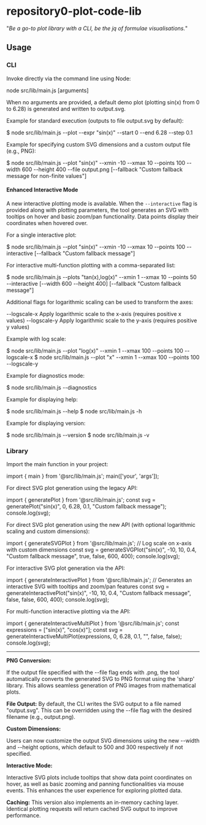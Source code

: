 # repository0-plot-code-lib

"_Be a go-to plot library with a CLI, be the jq of formulae visualisations._"

## Usage

### CLI

Invoke directly via the command line using Node:

  node src/lib/main.js [arguments]

When no arguments are provided, a default demo plot (plotting sin(x) from 0 to 6.28) is generated and written to output.svg.

Example for standard execution (outputs to file output.svg by default):

  $ node src/lib/main.js --plot --expr "sin(x)" --start 0 --end 6.28 --step 0.1

Example for specifying custom SVG dimensions and a custom output file (e.g., PNG):

  $ node src/lib/main.js --plot "sin(x)" --xmin -10 --xmax 10 --points 100 --width 600 --height 400 --file output.png [--fallback "Custom fallback message for non-finite values"]

#### Enhanced Interactive Mode

A new interactive plotting mode is available. When the `--interactive` flag is provided along with plotting parameters, the tool generates an SVG with tooltips on hover and basic zoom/pan functionality. Data points display their coordinates when hovered over.

For a single interactive plot:

  $ node src/lib/main.js --plot "sin(x)" --xmin -10 --xmax 10 --points 100 --interactive [--fallback "Custom fallback message"]

For interactive multi-function plotting with a comma-separated list:

  $ node src/lib/main.js --plots "tan(x),log(x)" --xmin 1 --xmax 10 --points 50 --interactive [--width 600 --height 400] [--fallback "Custom fallback message"]

Additional flags for logarithmic scaling can be used to transform the axes:

  --logscale-x        Apply logarithmic scale to the x-axis (requires positive x values)
  --logscale-y        Apply logarithmic scale to the y-axis (requires positive y values)

Example with log scale:

  $ node src/lib/main.js --plot "log(x)" --xmin 1 --xmax 100 --points 100 --logscale-x
  $ node src/lib/main.js --plot "x" --xmin 1 --xmax 100 --points 100 --logscale-y

Example for diagnostics mode:

  $ node src/lib/main.js --diagnostics

Example for displaying help:

  $ node src/lib/main.js --help
  $ node src/lib/main.js -h

Example for displaying version:

  $ node src/lib/main.js --version
  $ node src/lib/main.js -v

### Library

Import the main function in your project:

  import { main } from '@src/lib/main.js';
  main(['your', 'args']);

For direct SVG plot generation using the legacy API:

  import { generatePlot } from '@src/lib/main.js';
  const svg = generatePlot("sin(x)", 0, 6.28, 0.1, "Custom fallback message");
  console.log(svg);

For direct SVG plot generation using the new API (with optional logarithmic scaling and custom dimensions):

  import { generateSVGPlot } from '@src/lib/main.js';
  // Log scale on x-axis with custom dimensions
  const svg = generateSVGPlot("sin(x)", -10, 10, 0.4, "Custom fallback message", true, false, 600, 400);
  console.log(svg);

For interactive SVG plot generation via the API:

  import { generateInteractivePlot } from '@src/lib/main.js';
  // Generates an interactive SVG with tooltips and zoom/pan features
  const svg = generateInteractivePlot("sin(x)", -10, 10, 0.4, "Custom fallback message", false, false, 600, 400);
  console.log(svg);

For multi-function interactive plotting via the API:

  import { generateInteractiveMultiPlot } from '@src/lib/main.js';
  const expressions = ["sin(x)", "cos(x)"];
  const svg = generateInteractiveMultiPlot(expressions, 0, 6.28, 0.1, "", false, false);
  console.log(svg);

---

**PNG Conversion:**

If the output file specified with the --file flag ends with .png, the tool automatically converts the generated SVG to PNG format using the 'sharp' library. This allows seamless generation of PNG images from mathematical plots.

**File Output:** By default, the CLI writes the SVG output to a file named "output.svg". This can be overridden using the --file flag with the desired filename (e.g., output.png).

**Custom Dimensions:**

Users can now customize the output SVG dimensions using the new --width and --height options, which default to 500 and 300 respectively if not specified.

**Interactive Mode:**

Interactive SVG plots include tooltips that show data point coordinates on hover, as well as basic zooming and panning functionalities via mouse events. This enhances the user experience for exploring plotted data.

**Caching:** This version also implements an in-memory caching layer. Identical plotting requests will return cached SVG output to improve performance.
